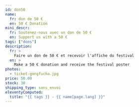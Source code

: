 ```yaml
---
id: don50
name:
  fr: don de 50 €
  en: 50 € Donation
mini_descr:
  fr: Soutenez-nous avec un don de 50 €
  en: Support us with a 50 €
tags: ["dons"]
description:
  fr: >
    Faire un don de 50 € et recevoir l'affiche du festival
  en: >
    Make a 50 € donation and receive the festival poster
photos:
  - ticket-gongfucha.jpg
price: 50.00
stock: 30
shipping_type: sans_envoi
eleventyComputed:
  title: "{{ tags }} - {{ name[page.lang] }}"
---
```

